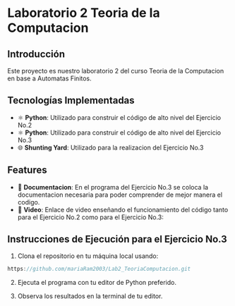 # Laboratorio 2 Teoria de la Computacion

## Introducción
Este proyecto es nuestro laboratorio 2 del curso Teoria de la Computacion en base a Automatas Finitos.

## Tecnologías Implementadas
- ⚛ **Python**: Utilizado para construir el código de alto nivel del Ejercicio No.2
- ⚛ **Python**: Utilizado para construir el código de alto nivel del Ejercicio No.3
- 🌐 **Shunting Yard**: Utilizado para la realizacion del Ejercicio No.3

## Features
- 📝 **Documentacion**: En el programa del Ejercicio No.3 se coloca la documentacion necesaria para poder comprender de mejor manera el codigo.
- 🧩 **Video**: Enlace de video enseñando el funcionamiento del código tanto para el Ejercicio No.2 como para el Ejercicio No.3: 

## Instrucciones de Ejecución para el Ejercicio No.3
1. Clona el repositorio en tu máquina local usando:
```javascript
https://github.com/mariaRam2003/Lab2_TeoriaComputacion.git
```
2. Ejecuta el programa con tu editor de Python preferido.
   
4. Observa los resultados en la terminal de tu editor.
